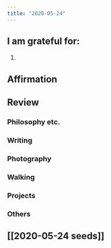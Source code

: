 ```yaml
---
title: "2020-05-24"
---
```

## I am grateful for:
1. 

## Affirmation

## Review
### Philosophy etc.

### Writing

### Photography

### Walking

### Projects

### Others

## [[2020-05-24 seeds]]
